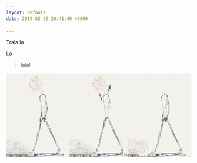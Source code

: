 ```yaml
---
layout: default
date: 2019-02-26 20:41:40 +0000

---
```

Trala la

La

> lalal

![](/uploads/2019/02/26/networkmarche.jpg)
